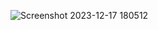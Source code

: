 ![Screenshot 2023-12-17 180512](https://github.com/Sathwikshetty16/moneytracker/assets/113185195/78da7497-76e7-4b0c-a6c3-e02b340a6a37)
